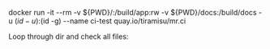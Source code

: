 


docker run -it --rm -v ${PWD}/:/build/app:rw -v ${PWD}/docs:/build/docs -u $(id -u):$(id -g) --name ci-test quay.io/tiramisu/mr.ci

Loop through dir and check all files:

